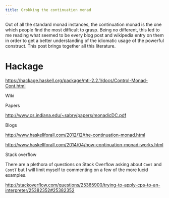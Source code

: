 ```yaml
---
title: Grokking the continuation monad
---
```


Out of all the standard monad instances, the continuation monad is the one which people find the most difficult to grasp. Being no different, this led to me reading what seemed to be every blog post and wikipedia entry on them in order to get a better understanding of the idiomatic usage of the powerful construct. This post brings together all this literature.

<!--more -->

# Hackage

https://hackage.haskell.org/package/mtl-2.2.1/docs/Control-Monad-Cont.html

Wiki

Papers

http://www.cs.indiana.edu/~sabry/papers/monadicDC.pdf

Blogs

http://www.haskellforall.com/2012/12/the-continuation-monad.html

http://www.haskellforall.com/2014/04/how-continuation-monad-works.html

Stack overflow

There are a plethora of questions on Stack Overflow asking about `Cont` and `ContT` but I will limit myself to commenting on a few of the more lucid examples.

http://stackoverflow.com/questions/25365900/trying-to-apply-cps-to-an-interpreter/25382352#25382352

